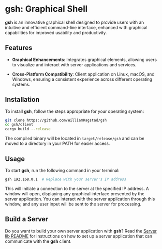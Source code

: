 # gsh: Graphical Shell

**gsh** is an innovative graphical shell designed to provide users with an intuitive and efficient command-line interface, enhanced with graphical capabilities for improved usability and productivity.

## Features

- **Graphical Enhancements**: Integrates graphical elements, allowing users to visualize and interact with server applications and services.

- **Cross-Platform Compatibility**: Client application on Linux, macOS, and Windows, ensuring a consistent experience across different operating systems.

## Installation

To install **gsh**, follow the steps appropriate for your operating system:

```bash
git clone https://github.com/WilliamRagstad/gsh
cd gsh/client
cargo build --release
```

The compiled binary will be located in `target/release/gsh` and can be moved to a directory in your PATH for easier access.

## Usage

To start **gsh**, run the following command in your terminal:

```bash
gsh 192.168.0.1  # Replace with your server's IP address
```

This will initiate a connection to the server at the specified IP address.
A window will open, displaying any graphical interface presented by the server application.
You can interact with the server application through this window, and any user input will be sent to the server for processing.

## Build a Server

Do you want to build your own server application with **gsh**?
Read the [Server lib README](lib/README.md) for instructions on how to set up a server application that can communicate with the **gsh** client.
